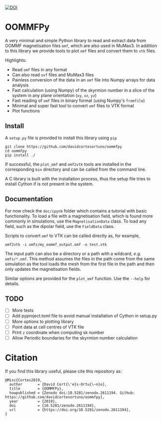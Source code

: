 [![DOI](https://zenodo.org/badge/DOI/10.5281/zenodo.2611194.svg)](https://doi.org/10.5281/zenodo.2611194)

# OOMMFPy

A very minimal and simple Python library to read and extract data from OOMMF
magnetisation files `omf`, which are also used in MuMax3. In addition to this
library we provide tools to plot `omf` files and convert them to `vtk` files.

Highlights:

- Read `omf` files in any format
- Can also read `ovf` files and MuMax3 files
- Painless conversion of the data in an `omf` file into Numpy arrays for data
  analysis
- Fast calculation (using Numpy) of the skyrmion number in a slice of the
  system in any plane orientation (`xy`, `xz`, `yz`)
- Fast reading of `omf` files in binary format (using Numpy's `fromfile`)
- Minimal and super fast tool to convert `omf` files to VTK format
- Plot functions

## Install

A `setup.py` file is provided to install this library using `pip`

    git clone https://github.com/davidcortesortuno/oommfpy
    cd oommfpy
    pip install ./

If successful, the `plot_omf` and `omf2vtk` tools are installed in the
corresponding `bin` directory and can be called from the command line.

A C library is built with the installation process, thus the setup file tries
to install Cython if is not present in the system.

## Documentation

For now check the `doc/ipynb` folder which contains a tutorial with basic
functionality. To load a file with a magnetisation field, which is found more
commonly in simulations, use the `MagnetisationData` class. To load any field,
such as the dipolar field, use the `FieldData` class.

Scripts to convert `omf` to VTK can be called directly as, for example,

```
omf2vtk -i omfs/my_oommf_output.omf -o test.vtk
```

The input path can also be a directory or a path with a wildcard, *e.g.*
`omfs/*.omf`. This method assumes the files in the path come from the same
simulation as the tool loads the mesh from the first file in the path and then
only updates the magnetisation fields.  

Similar options are provided for the `plot_omf` function. Use the `--help` for
details.

## TODO

- [ ] More tests
- [ ] Add pyproject.toml file to avoid manual installation of Cython in setup.py
- [ ] More options to plotting library
- [ ] Point data at cell centres of VTK file
- [ ] Print `z` coordinate when computing sk number
- [ ] Allow Periodic boundaries for the skyrmion number calculation

# Citation

If you find this library useful, please cite this repository as:

```
@Misc{Cortes2019,
  author       = {David Cort{\'e}s-Ortu{\~n}o},
  title        = {OOMMFPy},
  howpublished = {Zenodo doi:10.5281/zenodo.2611194. Github: https://github.com/davidcortesortuno/oommfpy},
  year         = {2019},
  doi          = {10.5281/zenodo.2611194},
  url          = {https://doi.org/10.5281/zenodo.2611194},
}
```

